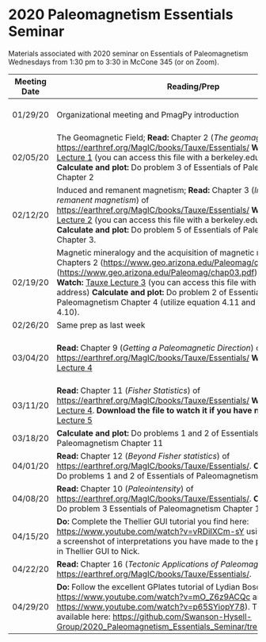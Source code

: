 # 2020 Paleomagnetism Essentials Seminar

Materials associated with 2020 seminar on Essentials of Paleomagnetism
Wednesdays from 1:30 pm to 3:30 in McCone 345 (or on Zoom).

| Meeting Date | Reading/Prep | During seminar |
|--------------|--------------|----------------|
|01/29/20| Organizational meeting and PmagPy introduction | Install conda and PmagPy; Plot IGRF on the day you were born in PmagPy and by hand |
|02/05/20| The Geomagnetic Field; **Read:** Chapter 2 (*The geomagnetic field*) of https://earthref.org/MagIC/books/Tauxe/Essentials/ **Watch:** [Tauxe Lecture 1](https://drive.google.com/file/d/1IDG1R2swEAY10Al1_nVCLHO6GSdkZAjx/view?usp=sharing) (you can access this file with a berkeley.edu address) **Calculate and plot:** Do problem 3 of Essentials of Paleomagnetism Chapter 2 | Calculate, plot, and discuss the relationship between latitude and inclination. Calculate, plot, and discuss the relationship between latitude and intensity. |
|02/12/20| Induced and remanent magnetism; **Read:** Chapter 3 (*Induced and remanent magnetism*) of https://earthref.org/MagIC/books/Tauxe/Essentials/ **Watch:**  [Tauxe Lecture 2](https://drive.google.com/file/d/1zHblPcVGpSyn-HN2eXOv91XtIKammoFr/view?usp=sharing) (you can access this file with a berkeley.edu address) **Calculate and plot:**  Do problem 5 of Essentials of Paleomagnetism Chapter 3. | Review the key terms and concepts. Work through the problem. Review problem 3 of Chapter 2 (calculating VGPs) |
|02/19/20| Magnetic mineralogy and the acquisition of magnetic remanence; **Read:** Chapters 2 (https://www.geo.arizona.edu/Paleomag/chap02.pdf) and 3 (https://www.geo.arizona.edu/Paleomag/chap03.pdf) of Butler textbook **Watch:**  [Tauxe Lecture 3](https://drive.google.com/file/d/1F-__9Yst3GnIGA2UAbzRGvEqFZf308Io/view?usp=sharing) (you can access this file with a berkeley.edu address) **Calculate and plot:**  Do problem 2 of Essentials of Paleomagnetism Chapter 4 (utilize equation 4.11 and reproduce Figure 4.10). | Zoom meeting Lisa Tauxe's and others on the MagIC team to work through MagIC workshop notebook. |
|02/26/20| Same prep as last week | Discuss key concepts. |
|03/04/20|   **Read:** Chapter 9 (*Getting a Paleomagnetic Direction*) of https://earthref.org/MagIC/books/Tauxe/Essentials/ **Watch:** [Tauxe Lecture 4](https://drive.google.com/open?id=1rg5-rBdQecegYlv_SPAskJUZHARoX1hy) | Discuss key concepts. Work through Demag GUI tutorial. https://github.com/Swanson-Hysell-Group/2020_Demag_GUI_tutorial |
|03/11/20|   **Read:** Chapter 11 (*Fisher Statistics*) of https://earthref.org/MagIC/books/Tauxe/Essentials/ **Watch:** [Tauxe Lecture 4](https://drive.google.com/open?id=1rg5-rBdQecegYlv_SPAskJUZHARoX1hy). **Download the file to watch it if you have not already.**  [Tauxe Lecture 5](https://drive.google.com/file/d/1TDvLQZyVGIFQH-2HWmF5o8AR1OH5nvxG/view?usp=sharing) | Discuss key concepts|
|03/18/20|  **Calculate and plot:**  Do problems 1 and 2 of Essentials of Paleomagnetism Chapter 11 | Discuss key concepts and review problems. |
|04/01/20|  **Read:** Chapter 12 (*Beyond Fisher statistics*) of https://earthref.org/MagIC/books/Tauxe/Essentials/. **Calculate and plot:**  Do problems 1 and 2 of Essentials of Paleomagnetism Chapter 12 | Discuss key concepts and review problems. |
|04/08/20|  **Read:** Chapter 10 (*Paleointensity*) of https://earthref.org/MagIC/books/Tauxe/Essentials/. **Calculate and plot:**  Do problem 3 Essentials of Paleomagnetism Chapter 12 and send to Nick | Yiming gives paleointensity presentation. |
|04/15/20|  **Do:** Complete the Thellier GUI tutorial you find here: https://www.youtube.com/watch?v=vRDiIXCm-sY using Pmag GUI. Send a screenshot of interpretations you have made to the paleointensity data in Thellier GUI to Nick. | Follow-up paleointensity discussion |
|04/22/20|  **Read:** Chapter 16 (*Tectonic Applications of Paleomagnetism*) of https://earthref.org/MagIC/books/Tauxe/Essentials/. | Paleogeography lecture |
|04/29/20|  **Do:** Follow the excellent GPlates tutorial of Lydian Boschmann (parts 1: https://www.youtube.com/watch?v=mO_Z6z9ACQc and 2: https://www.youtube.com/watch?v=p65SYiopY78). The files are all available here: https://github.com/Swanson-Hysell-Group/2020_Paleomagnetism_Essentials_Seminar/tree/master/8_GPlates | Paleogeography lecture |


